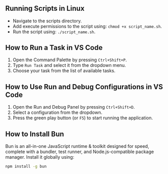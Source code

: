 #

## Running Scripts in Linux

- Navigate to the scripts directory.
- Add execute permissions to the script using: `chmod +x script_name.sh`.
- Run the script using: `./script_name.sh`.

## How to Run a Task in VS Code

1. Open the Command Palette by pressing `Ctrl+Shift+P`.
2. Type `Run Task` and select it from the dropdown menu.
3. Choose your task from the list of available tasks.

## How to Use Run and Debug Configurations in VS Code

1. Open the Run and Debug Panel by pressing `Ctrl+Shift+D`.
2. Select a configuration from the dropdown.
3. Press the green play button (or `F5`) to start running the application.

## How to Install Bun

Bun is an all-in-one JavaScript runtime & toolkit designed for speed, complete with a bundler, test runner, and Node.js-compatible package manager. Install it globally using:

```bash
npm install -g bun
```
